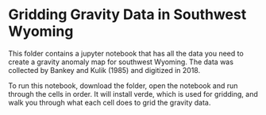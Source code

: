 # Gridding Gravity Data in Southwest Wyoming

This folder contains a jupyter notebook that has all the data you need to create a gravity anomaly map
for southwest Wyoming. The data was collected by Bankey and Kulik (1985) and digitized in 2018.

To run this notebook, download the folder, open the notebook and run through the cells in order.
It will install verde, which is used for gridding, and walk you through what each cell does to
grid the gravity data. 
